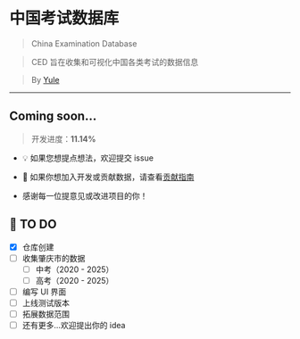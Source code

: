 # 中国考试数据库

> China Examination Database

> CED 旨在收集和可视化中国各类考试的数据信息

> By [Yule](https://github.com/YuleBest)

---

## Coming soon...

> 开发进度：**11.14%**

- 💡 如果您想提点想法，欢迎提交 issue

- 💍 如果你想加入开发或贡献数据，请查看[贡献指南](./CONTRIBUTING.md)

- 感谢每一位提意见或改进项目的你！

## 🌈 TO DO

- [x] 仓库创建
- [ ] 收集肇庆市的数据
  - [ ] 中考（2020 - 2025）
  - [ ] 高考（2020 - 2025）
- [ ] 编写 UI 界面
- [ ] 上线测试版本
- [ ] 拓展数据范围
- [ ] 还有更多...欢迎提出你的 idea

